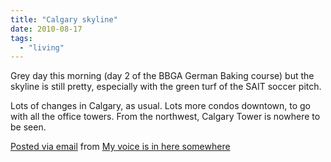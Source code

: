 ```yaml
---
title: "Calgary skyline"
date: 2010-08-17
tags:
  - "living"
---
```



Grey day this morning (day 2 of the BBGA German Baking course) but the skyline is still pretty, especially with the green turf of the SAIT soccer pitch.

Lots of changes in Calgary, as usual. Lots more condos downtown, to go with all the office towers. From the northwest, Calgary Tower is nowhere to be seen.

[Posted via email](http://posterous.com) from [My voice is in here somewhere](http://madbaker.posterous.com/calgary-skyline)
